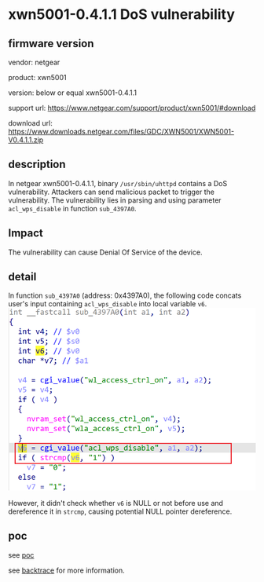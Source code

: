 # xwn5001-0.4.1.1 DoS vulnerability
## firmware version
vendor: netgear

product: xwn5001

version: below or equal xwn5001-0.4.1.1

support url: https://www.netgear.com/support/product/xwn5001/#download

download url: https://www.downloads.netgear.com/files/GDC/XWN5001/XWN5001-V0.4.1.1.zip

## description
In netgear xwn5001-0.4.1.1, binary `/usr/sbin/uhttpd` contains a DoS vulnerability. Attackers can send malicious packet to trigger the vulnerability. The vulnerability lies in parsing and using parameter `acl_wps_disable` in function `sub_4397A0`.


## Impact
The vulnerability can cause Denial Of Service of the device.

## detail
In function `sub_4397A0` (address: 0x4397A0), the following code concats user's input containing `acl_wps_disable` into local variable `v6`.
![alt text](image.png)

However, it didn't check whether `v6` is NULL or not before use and dereference it in `strcmp`, causing potential NULL pointer dereference.


## poc
see [poc](./poc)

see [backtrace](./backtrce) for more information.
